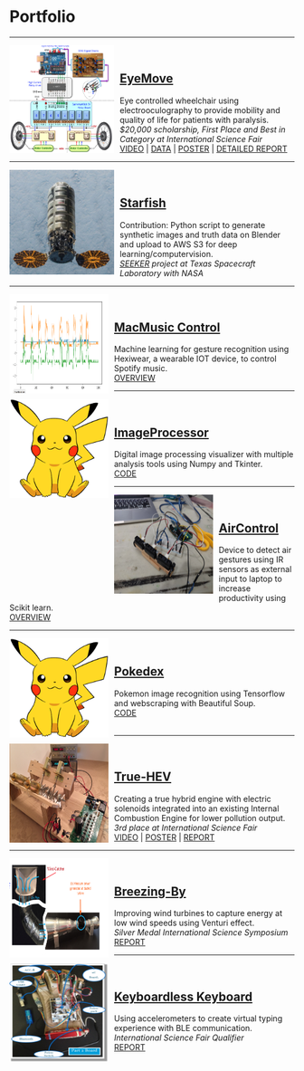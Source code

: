 # Portfolio
---
<img align="left" style="padding-right:10px" width="185" height="190" src="images/eyemove/pinned.png"/><br>
## [EyeMove](https://drive.google.com/file/d/1IlpRCeHtpIOetM61K2dKlG159A8ItXoe/view?usp=sharing)
Eye controlled wheelchair using electrooculography to provide mobility and quality of life for patients with paralysis.<br>
*$20,000 scholarship, First Place and Best in Category at International Science Fair*<br>
[VIDEO](https://drive.google.com/file/d/1fZwC75670PF3u-IC0tM1i57zqECTpdxU/view?usp=sharing) | [DATA](images/eyemove/images.pdf) | [POSTER](https://drive.google.com/file/d/1IlpRCeHtpIOetM61K2dKlG159A8ItXoe/view?usp=sharing) | [DETAILED REPORT](https://drive.google.com/file/d/1vHkEWxq-VxoYV0PFYkr5b7bq4x1ndeOr/view?usp=sharing)

---
<img align="left" style="padding-right:10px" width="185" height="185" src="images/cygnus.png"/><br>
## [Starfish](https://github.com/autognc/starfish)
Contribution: Python script to generate synthetic images and truth data on Blender and upload to AWS S3 for deep learning/computervision.<br>
*[SEEKER](https://sites.utexas.edu/tsl/seeker/) project at Texas Spacecraft Laboratory with NASA*


---
<img align="left" style="padding-right:10px" width="175" height="175" src="images/macmusiccontrol.png"/><br>
## [MacMusic Control](https://github.com/mshah0686/MacMusicControl)
Machine learning for gesture recognition using Hexiwear, a wearable IOT device, to control Spotify music.<br>
[OVERVIEW](https://github.com/mshah0686/MacMusicControl/blob/master/README.md)

---
<img align="left" style="padding-right:10px" width="175" height="175" src="images/pokedex.jpg"/><br>
## [ImageProcessor](https://github.com/mshah0686/ImageProcessor)
Digital image processing visualizer with multiple analysis tools using Numpy and Tkinter.<br>
[CODE](https://github.com/mshah0686/ImageProcessor)

---
<img align="left" style="padding-right:10px" width="175" height="175" src="images/aircontrol.jpg"/><br>
## [AirControl](https://github.com/mshah0686/AirControl)
Device to detect air gestures using IR sensors as external input to laptop to increase productivity using Scikit learn.<br>
[OVERVIEW](https://github.com/mshah0686/AirControl/blob/master/README.md)

---
<img align="left" style="padding-right:10px" width="175" height="175" src="images/pokedex.jpg"/><br>
## [Pokedex](https://github.com/mshah0686/pokedex)
Pokemon image recognition using Tensorflow and webscraping with Beautiful Soup.<br>
[CODE](https://github.com/mshah0686/pokedex)<br><br>

---
<img align="left" style="padding-right:10px" width="175" height="175" src="images/truehev/pinned.png"/><br>
## [True-HEV](https://drive.google.com/file/d/0B3_nstnD89jVY0xnZkItYWNLY0E/view?usp=sharing)
Creating a true hybrid engine with electric solenoids integrated into an existing Internal Combustion Engine for lower pollution output. <br>
*3rd place at International Science Fair*<br>
[VIDEO](https://drive.google.com/file/d/0B3_nstnD89jVY0xnZkItYWNLY0E/view?usp=sharing) | [POSTER](images/truehev/poster.pdf) | [REPORT](images/truehev/report.pdf)

---
<img align="left" style="padding-right:10px" width="175" height="175" src="images/breezingby/pinned.png"/><br>
## [Breezing-By](images/breezingby/report.pdf)
Improving wind turbines to capture energy at low wind speeds using Venturi effect. <br>
*Silver Medal International Science Symposium*<br>
[REPORT](images/breezingby/report.pdf)

---
<img align="left" style="padding-right:10px" width="175" height="175" src="images/keyboardlesskeyboard/pinned.png"/><br>
## [Keyboardless Keyboard](images/keyboardlesskeyboard/report.pdf)
Using accelerometers to create virtual typing experience with BLE communication. <br>
*International Science Fair Qualifier*<br>
[REPORT](images/keyboardlesskeyboard/report.pdf)
